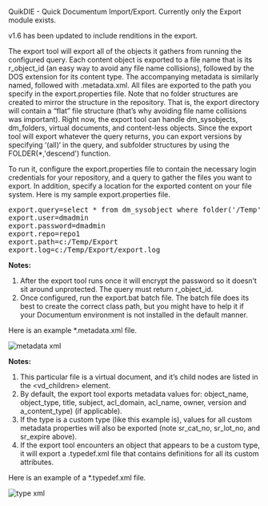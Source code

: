 
QuikDIE - Quick Documentum Import/Export.  Currently only the Export module exists.

v1.6 has been updated to include renditions in the export.

The export tool will export all of the objects it gathers from running the configured query. Each content object is exported to a file name that is its r_object_id (an easy way to avoid any file name collisions), followed by the DOS extension for its content type. The accompanying metadata is similarly named, followed with .metadata.xml. All files are exported to the path you specify in the export.properties file.   Note that no folder structures are created to mirror the structure in the repository. That is, the export directory will contain a “flat” file structure (that’s why avoiding file name collisions was important). Right now, the export tool can handle dm_sysobjects, dm_folders, virtual documents, and content-less objects. Since the export tool will export whatever the query returns, you can export versions by specifying ‘(all)‘ in the query, and subfolder structures by using the FOLDER(*,'descend') function.

To run it, configure the export.properties file to contain the necessary login credentials for your repository, and a query to gather the files you want to export. In addition, specify a location for the exported content on your file system. Here is my sample export.properties file.

<pre>
export.query=select * from dm_sysobject where folder('/Temp',descend)
export.user=dmadmin
export.password=dmadmin
export.repo=repo1
export.path=c:/Temp/Export
export.log=c:/Temp/Export/export.log
</pre>

<b>Notes:</b>

1. After the export tool runs once it will encrypt the password so it doesn’t sit around unprotected.
The query must return r_object_id.
2. Once configured, run the export.bat batch file. The batch file does its best to create the correct class path, but you might have to help it if your Documentum environment is not installed in the default manner.

Here is an example *.metadata.xml file.

![metadata xml](https://github.com/msroth/QuikDIE/images/export_xml2.jpg)

<b>Notes:</b>

1. This particular file is a virtual document, and it’s child nodes are listed in the <vd_children> element.
2. By default, the export tool exports metadata values for:  object_name, object_type, title, subject, acl_domain, acl_name, owner, version and a_content_type) (if applicable).
3. If the type is a custom type (like this example is), values for all custom metadata properties will also be exported (note sr_cat_no, sr_lot_no, and sr_expire above).
4. If the export tool encounters an object that appears to be a custom type, it will export a .typedef.xml file that contains definitions for all its custom attributes.

Here is an example of a *.typedef.xml file.

![type xml](https://github.com/msroth/QuikDIE/images/type_xml.jpg)
